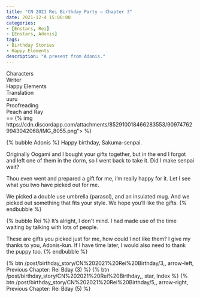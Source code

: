 ```yaml
---
title: "CN 2021 Rei Birthday Party – Chapter 3"
date: 2021-12-4 15:00:00
categories:
- [Enstars, Rei]
- [Enstars, Adonis]
tags:
- Birthday Stories
- Happy Elements
description: "A present from Adonis."
---
```


<div class="three-wrapper" style="--storyColor:#965e7d;--storyColor-rgb:150,94,125;--storyColor-h:326.8;--storyColor-s: 23%;--storyColor-l:47.8%;">
    <div class="info-area">
        <div class="info">
            <div class="info-item characters">
                <div class="label">
                    Characters
                </div>
                <div class="value">
								<a href="/categories/Enstars/Rei" character="Rei"></a>
                <a href="/categories/Enstars/Adonis" character="Adonis"></a>
                </div>
            </div>
            <div class="info-item one">
                <div class="label">
                    Writer
                </div>
                <div class="value">
                    Happy Elements
                </div>
            </div>
            <div class="info-item two">
                <div class="label">
                    Translation
                </div>
                <div class="value">
                    uuru
                </div>
            </div>
            <div class="info-item three">
                <div class="label">
                   Proofreading
                </div>
                <div class="value">
                    Peach and Ray
                </div>
            </div>
        </div>
    </div>
</div>

<!-- more -->
<link rel="stylesheet" href="">
==
{% img https://cdn.discordapp.com/attachments/852910018466283553/909747629943042068/IMG_8055.png"></img> %}

{% bubble Adonis %}
Happy birthday, Sakuma-senpai.

Originally Oogami and I bought your gifts together, but in the end I forgot and left one of them in the dorm, so I went back to take it. Did I make senpai wait?

Thou even went and prepared a gift for me, i’m really happy for it. Let I see what you two have picked out for me.

We picked a double use umbrella (parasol), and an insulated mug. And we picked out something that fits your style. We hope you’ll like the gifts.
{% endbubble %}

{% bubble Rei %}
It’s alright, I don't mind. I had made use of the time waiting by talking with lots of people.

These are gifts you picked just for me, how could I not like them? I give my thanks to you, Adonis-kun. If I have time later, I would also need to thank the puppy too.
{% endbubble %}

<div toc>
  {% btn /post/birthday_story/CN%202021%20Rei%20Birthday/3,, arrow-left, Previous Chapter: Rei Bday (3) %}
  {% btn /post/birthday_story/CN%202021%20Rei%20Birthday,, star, Index %}
  {% btn /post/birthday_story/CN%202021%20Rei%20Birthday/5,, arrow-right, Previous Chapter: Rei Bday (5) %}
</div>
